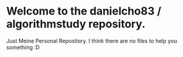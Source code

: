 # Welcome to the danielcho83 / algorithmstudy repository.

Just Meine Personal Repository.
I think there are no files to help you something :D 

